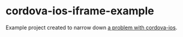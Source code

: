 # cordova-ios-iframe-example
Example project created to narrow down [a problem with cordova-ios](https://issues.apache.org/jira/browse/CB-10324).
